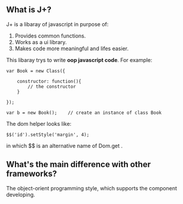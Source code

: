 ## What is J+?

J+ is a libaray of javascript in purpose of:


1. Provides common functions.
2. Works as a ui library.
3. Makes code more meaningful and lifes easier.

This libaray trys to write **oop javascript code**. For example: 
	
	var Book = new Class({ 
	
		constructor: function(){ 
			// the constructor
		} 
		
	}); 
	 
	var b = new Book();    // create an instance of class Book
	
The dom helper looks like: 
	
	$$('id').setStyle('margin', 4); 

in which $$ is an alternative name of Dom.get  .


## What's the main difference with other frameworks?

The object-orient programming style, which supports the component developing.
